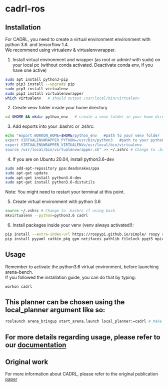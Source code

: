 # cadrl-ros

## Installation

For CADRL, you need to create a virtual environment environment with python 3.6. and tensorflow 1.4.  
We recommend using virtualenv & virtualenvwrapper.

1. Install virtual environment and wrapper (as root or admin! with sudo) on your local pc (without conda activated. Deactivate conda env, if you have one active)

```sh
sudo apt install python3-pip
sudo pip3 install --upgrade pip
sudo pip3 install virtualenv
sudo pip3 install virtualenvwrapper
which virtualenv   # should output /usr/local/bin/virtualenv
```

2. Create venv folder inside your home directory

```sh
cd $HOME && mkdir python_env   # create a venv folder in your home directory
```

3. Add exports into your .bashrc or .zshrc:

```sh
echo "export WORKON_HOME=$HOME/python_env   #path to your venv folder
export VIRTUALENVWRAPPER_PYTHON=/usr/bin/python3   #path to your python3
export VIRTUALENVWRAPPER_VIRTUALENV=/usr/local/bin/virtualenv
source /usr/local/bin/virtualenvwrapper.sh" >> ~/.zshrc # Change to .bashrc if using bash
```

4. If you are on Ubuntu 20.04, install python3.6-dev
```sh
sudo add-apt-repository ppa:deadsnakes/ppa
sudo apt-get update
sudo apt-get install python3.6-dev
sudo apt-get install python3.6-distutils
```

Note: You might need to restart your terminal at this point.

5. Create virtual environment with python 3.6
```sh
source ~/.zshrc # Change to .bashrc if using bash
mkvirtualenv --python=python3.6 cadrl
```

6. Install packages inside your venv (venv always activated!):

```sh
pip install --extra-index-url https://rospypi.github.io/simple/ rospy rosbag tf tf2_ros --ignore-installed
pip install pyyaml catkin_pkg gym netifaces pathlib filelock pyqt5 mpi4py lxml scipy defusedxml matplotlib tensorflow==1.4
```

## Usage
Remember to activate the python3.6 virtual environment, before launching arena-bench.  
If you followed the installation guide, you can do that by typing:
```sh
workon cadrl
```
## This planner can be chosen using the local_planner argument like so:
```sh
roslaunch arena_bringup start_arena.launch local_planner:=cadrl # Make sure that your virtual env/poetry is activated
```
## For more details regarding usage, please refer to our [documentation](https://arena-rosnav.readthedocs.io/en/latest/user_guides/usage/)
## Original work
For more information about CADRL, please refer to the original publication [paper](https://arxiv.org/abs/1805.01956)
